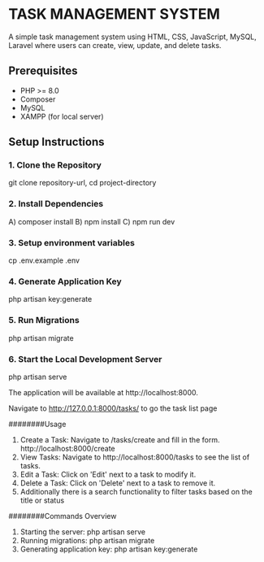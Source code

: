 # TASK MANAGEMENT SYSTEM
A simple task management system using HTML, CSS, JavaScript, MySQL, Laravel where users can create, view, update, and delete tasks. 

## Prerequisites
- PHP >= 8.0
- Composer
- MySQL
- XAMPP (for local server)

## Setup Instructions
### 1. Clone the Repository
git clone repository-url,
cd project-directory

### 2. Install Dependencies
A) composer install
B) npm install
C) npm run dev

### 3. Setup environment variables
cp .env.example .env

### 4. Generate Application Key
php artisan key:generate

### 5. Run Migrations
php artisan migrate

### 6. Start the Local Development Server
php artisan serve

The application will be available at http://localhost:8000.

Navigate to http://127.0.0.1:8000/tasks/ to go the task list page

########Usage
1) Create a Task: Navigate to /tasks/create and fill in the form.
      http://localhost:8000/create
2) View Tasks: Navigate to http://localhost:8000/tasks to see the list of tasks.
3) Edit a Task: Click on 'Edit' next to a task to modify it.
4) Delete a Task: Click on 'Delete' next to a task to remove it.
5) Additionally there is a search functionality to filter tasks based on the title or status

########Commands Overview
1) Starting the server: php artisan serve
2) Running migrations: php artisan migrate
3) Generating application key: php artisan key:generate


